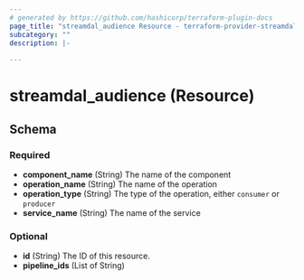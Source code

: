 ```yaml
---
# generated by https://github.com/hashicorp/terraform-plugin-docs
page_title: "streamdal_audience Resource - terraform-provider-streamdal"
subcategory: ""
description: |-
  
---
```


# streamdal_audience (Resource)





<!-- schema generated by tfplugindocs -->
## Schema

### Required

- **component_name** (String) The name of the component
- **operation_name** (String) The name of the operation
- **operation_type** (String) The type of the operation, either `consumer` or `producer`
- **service_name** (String) The name of the service

### Optional

- **id** (String) The ID of this resource.
- **pipeline_ids** (List of String)


